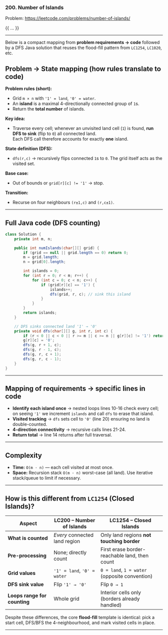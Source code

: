 ### 200. Number of Islands
Problem: https://leetcode.com/problems/number-of-islands/

{{ ... }}

---

Below is a compact mapping from **problem requirements → code** followed by a DFS Java solution that reuses the flood-fill pattern from `LC1254`, `LC1020`, etc.

## Problem → State mapping (how rules translate to code)

**Problem rules (short):**
- Grid `m × n` with `'1' = land`, `'0' = water`.
- An **island** is a maximal 4-directionally connected group of `1`s.
- Return the **total number** of islands.

**Key idea:**
- Traverse every cell; whenever an unvisited land cell (`1`) is found, **run DFS to sink** (flip to `0`) all connected land.  
  Each DFS call therefore accounts for exactly **one** island.

**State definition (DFS):**
- `dfs(r,c)` → recursively flips connected `1`s to `0`. The grid itself acts as the visited set.

**Base case:**
- Out of bounds or `grid[r][c] != '1'` → stop.

**Transition:**
- Recurse on four neighbours `(r±1,c)` and `(r,c±1)`.

---

## Full Java code (DFS counting)

```java
class Solution {
    private int m, n;

    public int numIslands(char[][] grid) {
        if (grid == null || grid.length == 0) return 0;
        m = grid.length;
        n = grid[0].length;

        int islands = 0;
        for (int r = 0; r < m; r++) {
            for (int c = 0; c < n; c++) {
                if (grid[r][c] == '1') {
                    islands++;
                    dfs(grid, r, c); // sink this island
                }
            }
        }
        return islands;
    }

    // DFS sinks connected land '1' → '0'
    private void dfs(char[][] g, int r, int c) {
        if (r < 0 || c < 0 || r >= m || c >= n || g[r][c] != '1') return;
        g[r][c] = '0';
        dfs(g, r + 1, c);
        dfs(g, r - 1, c);
        dfs(g, r, c + 1);
        dfs(g, r, c - 1);
    }
}
```

---

## Mapping of requirements → specific lines in code

* **Identify each island once** → nested loops lines 10-16 check every cell; on seeing `'1'` we increment `islands` and call `dfs` to erase that island.
* **Visited tracking** → `dfs` sets cell to `'0'` (line 20) ensuring no land is double-counted.
* **4-direction connectivity** → recursive calls lines 21-24.
* **Return total** → line 14 returns after full traversal.

---

## Complexity

* **Time:** `O(m · n)` — each cell visited at most once.
* **Space:** Recursion stack `O(m · n)` worst-case (all land). Use iterative stack/queue to limit if necessary.

---

## How is this different from `LC1254` (Closed Islands)?

| Aspect | LC200 – Number of Islands | LC1254 – Closed Islands |
|--------|---------------------------|-------------------------|
| **What is counted** | *Every* connected land region | Only land regions **not touching border** |
| **Pre-processing** | None; directly count | First erase border-reachable land, then count |
| **Grid values** | `'1' = land`, `'0' = water` | `0 = land`, `1 = water` (opposite convention) |
| **DFS sink value** | Flip `'1' → '0'` | Flip `0 → 1` |
| **Loops range for counting** | Whole grid | Interior cells only (borders already handled) |

Despite these differences, the core **flood-fill** template is identical: pick a start cell, DFS/BFS the 4-neighbourhood, and mark visited cells in place.

---
